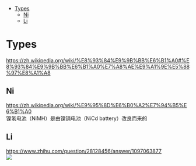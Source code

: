 <!-- TOC -->

- [Types](#types)
    - [Ni](#ni)
    - [Li](#li)

<!-- /TOC -->

# Types
https://zh.wikipedia.org/wiki/%E8%93%84%E9%9B%BB%E6%B1%A0#%E8%93%84%E9%9B%BB%E6%B1%A0%E7%A8%AE%E9%A1%9E%E5%88%97%E8%A1%A8

## Ni
https://zh.wikipedia.org/wiki/%E9%95%8D%E6%B0%A2%E7%94%B5%E6%B1%A0  
镍氢电池（NiMH）是由镍镉电池（NiCd battery）改良而来的

## Li

https://www.zhihu.com/question/28128456/answer/1097063877   
![](https://pic4.zhimg.com/80/v2-85a3f448f751346dd9527bd53db35523_1440w.jpg?source=1940ef5c)